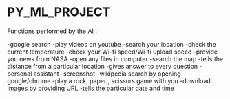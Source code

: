 # PY_ML_PROJECT
Functions performed by the AI :

-google search
-play videos on youtube
-search your location
-check the current temperature
-check your Wi-fi speed/Wi-fi upload speed
-provide you news from NASA
-open any files in computer
-search the map
-tells the distance from a particular location
-gives answer to every question
-personal assistant
-screenshot
-wikipedia search by opening google/chrome
-play a rock, paper , scissors game with you
-download images by providing URL
-tells the particular date and time
